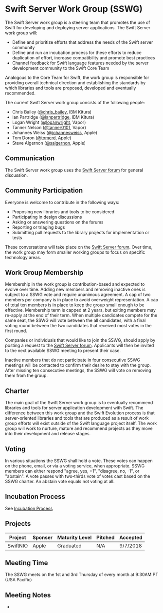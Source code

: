# Swift Server Work Group (SSWG)

The Swift Server work group is a steering team that promotes the use of Swift for developing and deploying server applications. The Swift Server work group will:

* Define and prioritize efforts that address the needs of the Swift server community
* Define and run an incubation process for these efforts to reduce duplication of effort, increase compatibility and promote best practices
* Channel feedback for Swift language features needed by the server development community to the Swift Core Team

Analogous to the Core Team for Swift, the work group is responsible for providing overall technical direction and establishing the standards by which libraries and tools are proposed, developed and eventually recommended.

The current Swift Server work group consists of the following people:

* Chris Bailey ([@chris_bailey](https://forums.swift.org/u/chris_bailey), IBM Kitura)
* Ian Partridge ([@ianpartridge](https://forums.swift.org/u/ianpartridge), IBM Kitura)
* Logan Wright ([@loganwright](https://github.com/loganwright), Vapor)
* Tanner Nelson ([@tanner0101](https://forums.swift.org/u/tanner0101), Vapor)
* Johannes Weiss ([@johannesweiss](https://forums.swift.org/u/johannesweiss), Apple)
* Tom Doron ([@tomerd](https://forums.swift.org/u/tomerd), Apple)
* Steve Algernon ([@salgernon](https://github.com/salgernon), Apple)

## Communication

The Swift Server work group uses the [Swift Server forum](https://forums.swift.org/c/server) for general discussion.

## Community Participation

Everyone is welcome to contribute in the following ways:

* Proposing new libraries and tools to be considered
* Participating in design discussions
* Asking or answering questions on the forums
* Reporting or triaging bugs
* Submitting pull requests to the library projects for implementation or tests

These conversations will take place on the [Swift Server forum](https://forums.swift.org/c/server). Over time, the work group may form smaller working groups to focus on specific technology areas.

## Work Group Membership

Membership in the work group is contribution-based and expected to evolve over time. Adding new members and removing inactive ones is subject to a SSWG vote and require unanimous agreement. A cap of two members per company is in place to avoid overweight representation. A cap of total ten members is in place to keep the group small enough to be effective. Membership term is capped at 2 years, but exiting members may re-apply at the end of their term. When multiple candidates compete for the same seat, the SSWG will vote between the all candidates, with a final voting round between the two candidates that received most votes in the first round.

Companies or individuals that would like to join the SSWG, should apply by posting a request to the [Swift Server forum](https://forums.swift.org/c/server). Applicants will then be invited to the next available SSWG meeting to present their case.

Inactive members that do not participate in four consecutive SSWG meetings will be contacted to confirm their desire to stay with the group. After missing ten consecutive meetings, the SSWG will vote on removing them from the group.

## Charter

The main goal of the Swift Server work group is to eventually recommend libraries and tools for server application development with Swift. The difference between this work group and the Swift Evolution process is that server-oriented libraries and tools that are produced as a result of work group efforts will exist outside of the Swift language project itself. The work group will work to nurture, mature and recommend projects as they move into their development and release stages.

## Voting

In various situations the SSWG shall hold a vote. These votes can happen on the phone, email, or via a voting service, when appropriate. SSWG members can either respond "agree, yes, +1", "disagree, no, -1", or "abstain". A vote passes with two-thirds vote of votes cast based on the SSWG charter. An abstain vote equals not voting at all.

## Incubation Process

See [Incubation Process](process/incubation.md)

## Projects

| Project | Sponser | Maturity Level | Pitched | Accepted |
|---|---|---|---|---|
| [SwiftNIO](http://github.com/apple/swift-nio/) | Apple | Graduated  | N/A  | 9/7/2018  |


## Meeting Time

The SSWG meets on the 1st and 3rd Thursday of every month at 9:30AM PT (USA Pacific)

## Meeting Notes

*
